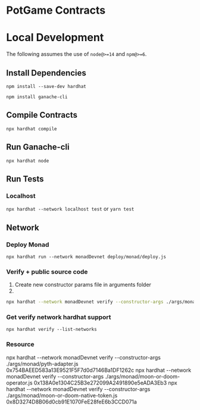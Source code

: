 # PotGame Contracts

# Local Development

The following assumes the use of `node@>=14` and `npm@>=6`.

## Install Dependencies

`npm install --save-dev hardhat`

`npm install ganache-cli`

## Compile Contracts

`npx hardhat compile`

## Run Ganache-cli

`npx hardhat node`

## Run Tests

### Localhost

`npx hardhat --network localhost test` or `yarn test`

## Network

### Deploy Monad

`npx hardhat run --network monadDevnet deploy/monad/deploy.js`

### Verify + public source code
1. Create new constructor params file in arguments folder
2.

```bash
npx hardhat --network monadDevnet verify --constructor-args ./args/monad/args.js 0x1dD872A2956670882E1C8bEDc444244bfeC04F78
```

### Get verify network hardhat support

`npx hardhat verify --list-networks`


### Resource
npx hardhat --network monadDevnet verify --constructor-args ./args/monad/pyth-adapter.js 0x754BAEED583a13E9521F5F7d0d7146Ba1DF1262c
npx hardhat --network monadDevnet verify --constructor-args ./args/monad/moon-or-doom-operator.js 0x138A0e1304C25B3e272099A2491890e5eADA3Eb3
npx hardhat --network monadDevnet verify --constructor-args ./args/monad/moon-or-doom-native-token.js 0x8D3274D8B06d0cb91E1070FeE28feE6b3CCD071a
